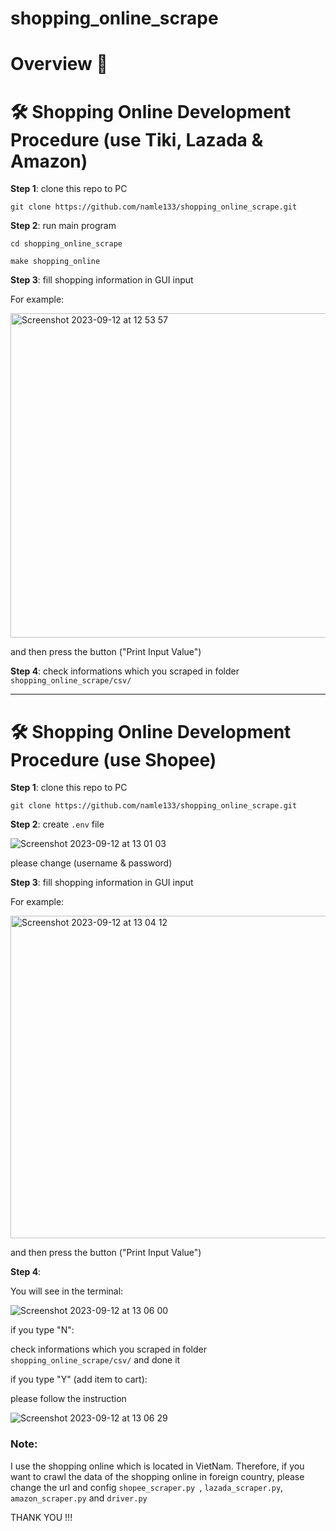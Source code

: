 # shopping_online_scrape

# Overview 📝

# :hammer_and_wrench: Shopping Online Development Procedure (use Tiki, Lazada & Amazon)

**Step 1**: clone this repo to PC

`git clone https://github.com/namle133/shopping_online_scrape.git`

**Step 2**: run main program

`cd shopping_online_scrape` 

`make shopping_online`

**Step 3**: fill shopping information in GUI input

For example:

<img width="519" alt="Screenshot 2023-09-12 at 12 53 57" src="https://github.com/namle133/shopping_online_scrape/assets/55268800/822862ba-b2b2-40b4-b4b9-ee87ac1a3f0b">

and then press the button ("Print Input Value")

**Step 4**: check informations which you scraped in folder `shopping_online_scrape/csv/` 

***

# :hammer_and_wrench: Shopping Online Development Procedure (use Shopee)

**Step 1**: clone this repo to PC

`git clone https://github.com/namle133/shopping_online_scrape.git`

**Step 2**: create `.env` file

![Screenshot 2023-09-12 at 13 01 03](https://github.com/namle133/shopping_online_scrape/assets/55268800/f18a23a2-9f61-4ffd-b445-c4b7c971ca4f)

please change (username & password) 

**Step 3**: fill shopping information in GUI input

For example:

<img width="516" alt="Screenshot 2023-09-12 at 13 04 12" src="https://github.com/namle133/shopping_online_scrape/assets/55268800/fe8b0052-f171-4341-beb4-dee9f6ed39f3">

and then press the button ("Print Input Value")


**Step 4**:

You will see in the terminal:

![Screenshot 2023-09-12 at 13 06 00](https://github.com/namle133/shopping_online_scrape/assets/55268800/b706375a-6a6e-4928-8ded-0458e9e26d4d)

if you type "N":

check informations which you scraped in folder `shopping_online_scrape/csv/` and done it

if you type "Y" (add item to cart):

please follow the instruction

![Screenshot 2023-09-12 at 13 06 29](https://github.com/namle133/shopping_online_scrape/assets/55268800/df4663e3-f291-4310-8a41-313badb97c1b)

### Note:

I use the shopping online which is located in VietNam. Therefore, if you want to crawl the data of the shopping online in foreign country, please change the url and config `shopee_scraper.py `,  `lazada_scraper.py`, `amazon_scraper.py` and `driver.py`

THANK YOU !!!


